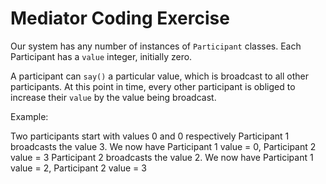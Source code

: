 # Mediator Coding Exercise
Our system has any number of instances of `Participant` classes. Each Participant has a `value` integer, initially zero.

A participant can `say()` a particular value, which is broadcast to all other participants. At this point in time, every other participant is obliged to increase their `value` by the value being broadcast.

Example:

Two participants start with values 0 and 0 respectively
Participant 1 broadcasts the value 3. We now have Participant 1 value = 0, Participant 2 value = 3
Participant 2 broadcasts the value 2. We now have Participant 1 value = 2, Participant 2 value = 3